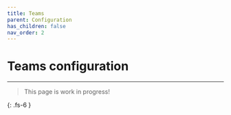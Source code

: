 ```yaml
---
title: Teams
parent: Configuration
has_children: false
nav_order: 2
---
```


# Teams configuration

---

> This page is work in progress!

{: .fs-6 }
